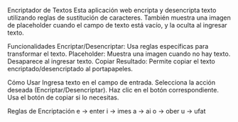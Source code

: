 Encriptador de Textos
Esta aplicación web encripta y desencripta texto utilizando reglas de sustitución de caracteres. También muestra una imagen de placeholder cuando el campo de texto está vacío, y la oculta al ingresar texto.

Funcionalidades
Encriptar/Desencriptar: Usa reglas específicas para transformar el texto.
Placeholder: Muestra una imagen cuando no hay texto. Desaparece al ingresar texto.
Copiar Resultado: Permite copiar el texto encriptado/desencriptado al portapapeles.

Cómo Usar
Ingresa texto en el campo de entrada.
Selecciona la acción deseada (Encriptar/Desencriptar).
Haz clic en el botón correspondiente.
Usa el botón de copiar si lo necesitas.

Reglas de Encriptación
e -> enter
i -> imes
a -> ai
o -> ober
u -> ufat
